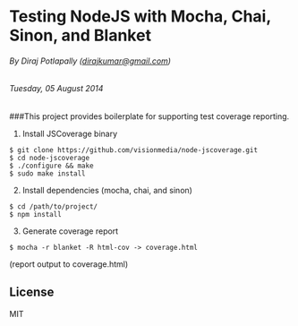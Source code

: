 # Testing NodeJS with Mocha, Chai, Sinon, and Blanket

###### By Diraj Potlapally (dirajkumar@gmail.com)
###### Tuesday, 05 August 2014

###This project provides boilerplate for supporting test coverage reporting.

1. Install JSCoverage binary
```
$ git clone https://github.com/visionmedia/node-jscoverage.git
$ cd node-jscoverage
$ ./configure && make
$ sudo make install
```

2. Install dependencies (mocha, chai, and sinon)
```
$ cd /path/to/project/
$ npm install
```

3. Generate coverage report
```
$ mocha -r blanket -R html-cov -> coverage.html
```
(report output to coverage.html)

## License
MIT